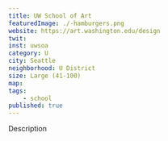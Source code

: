 ```yaml
---
title: UW School of Art
featuredImage: ./-hamburgers.png
website: https://art.washington.edu/design
twit: 
inst: uwsoa
category: U
city: Seattle
neighborhood: U District
size: Large (41-100)
map: 
tags:
    - school
published: true
---
```


Description
